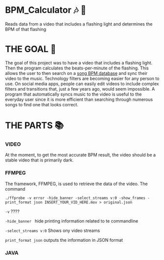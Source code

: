 # BPM_Calculator :notes: :abacus:	
Reads data from a video that includes a flashing light and determines the BPM of that flashing

# THE GOAL :goal_net:	
The goal of this project was to have a video that includes a flashing light. Then the program calculates the beats-per-minute of the flashing. This allows the user to then search on a [song BPM database](https://getsongbpm.com/) and sync their video to the music. Technology filters are becoming easier for any person to use. On social media apps, people can easily edit videos to include complex filters and transitions that, just a few years ago, would seem impossible. A program that automatically syncs music to the video is useful to the everyday user since it is more efficient than searching through numerous songs to find one that looks correct.

# THE PARTS :books:	
### VIDEO

At the moment, to get the most accurate BPM result, the video should be a stable video that is primarily dark. 
### FFMPEG

The framework, FFMPEG, is used to retrieve the data of the video. The command

```
./ffprobe -v error -hide_banner -select_streams v:0 -show_frames -print_format json INSERT_YOUR_VID_HERE.mov > original.json
```

``` -v ``` ????

```-hide_banner ``` hide printing information related to te commandline

```-select_streams v:0``` Shows ony video streams

```print_format json``` outputs the information in JSON format




### JAVA
